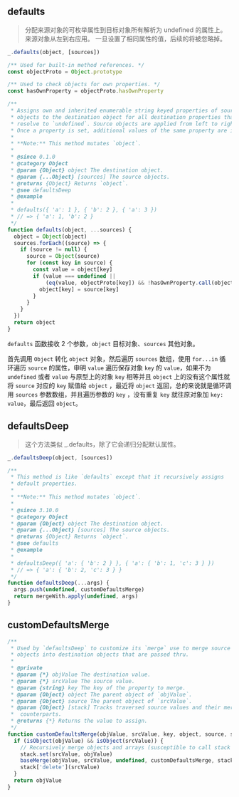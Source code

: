 ## defaults

> 分配来源对象的可枚举属性到目标对象所有解析为 undefined 的属性上。 来源对象从左到右应用。 一旦设置了相同属性的值，后续的将被忽略掉。 

```js
_.defaults(object, [sources])
```

```js
/** Used for built-in method references. */
const objectProto = Object.prototype

/** Used to check objects for own properties. */
const hasOwnProperty = objectProto.hasOwnProperty

/**
 * Assigns own and inherited enumerable string keyed properties of source
 * objects to the destination object for all destination properties that
 * resolve to `undefined`. Source objects are applied from left to right.
 * Once a property is set, additional values of the same property are ignored.
 *
 * **Note:** This method mutates `object`.
 *
 * @since 0.1.0
 * @category Object
 * @param {Object} object The destination object.
 * @param {...Object} [sources] The source objects.
 * @returns {Object} Returns `object`.
 * @see defaultsDeep
 * @example
 *
 * defaults({ 'a': 1 }, { 'b': 2 }, { 'a': 3 })
 * // => { 'a': 1, 'b': 2 }
 */
function defaults(object, ...sources) {
  object = Object(object)
  sources.forEach((source) => {
    if (source != null) {
      source = Object(source)
      for (const key in source) {
        const value = object[key]
        if (value === undefined ||
            (eq(value, objectProto[key]) && !hasOwnProperty.call(object, key))) {
          object[key] = source[key]
        }
      }
    }
  })
  return object
}
```

`defaults` 函数接收 2 个参数，`object` 目标对象、`sources` 其他对象。

首先调用 `Object` 转化 `object` 对象，然后遍历 `sources` 数组，使用 `for...in` 循环遍历 `source` 的属性，申明 `value` 遍历保存对象 `key` 的 `value`，如果不为 `undefined` 或者 `value` 与原型上的对象 `key` 相等并且 `object` 上的没有这个属性就将 `source` 对应的 `key` 赋值给 `object` ，最近将 `object` 返回，总的来说就是循环调用 `sources` 参数数组，并且遍历参数的 `key` ，没有重复 `key` 就往原对象加 `key: value`，最后返回 `object`。


## defaultsDeep

> 这个方法类似 _.defaults，除了它会递归分配默认属性。 

```js
_.defaultsDeep(object, [sources])
```

```js
/**
 * This method is like `defaults` except that it recursively assigns
 * default properties.
 *
 * **Note:** This method mutates `object`.
 *
 * @since 3.10.0
 * @category Object
 * @param {Object} object The destination object.
 * @param {...Object} [sources] The source objects.
 * @returns {Object} Returns `object`.
 * @see defaults
 * @example
 *
 * defaultsDeep({ 'a': { 'b': 2 } }, { 'a': { 'b': 1, 'c': 3 } })
 * // => { 'a': { 'b': 2, 'c': 3 } }
 */
function defaultsDeep(...args) {
  args.push(undefined, customDefaultsMerge)
  return mergeWith.apply(undefined, args)
}
```

## customDefaultsMerge

```js
/**
 * Used by `defaultsDeep` to customize its `merge` use to merge source
 * objects into destination objects that are passed thru.
 *
 * @private
 * @param {*} objValue The destination value.
 * @param {*} srcValue The source value.
 * @param {string} key The key of the property to merge.
 * @param {Object} object The parent object of `objValue`.
 * @param {Object} source The parent object of `srcValue`.
 * @param {Object} [stack] Tracks traversed source values and their merged
 *  counterparts.
 * @returns {*} Returns the value to assign.
 */
function customDefaultsMerge(objValue, srcValue, key, object, source, stack) {
  if (isObject(objValue) && isObject(srcValue)) {
    // Recursively merge objects and arrays (susceptible to call stack limits).
    stack.set(srcValue, objValue)
    baseMerge(objValue, srcValue, undefined, customDefaultsMerge, stack)
    stack['delete'](srcValue)
  }
  return objValue
}
```